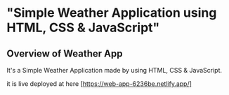 # "Simple Weather Application using HTML, CSS &amp; JavaScript"

## Overview of Weather App

It's a  Simple Weather Application made by using HTML, CSS &amp; JavaScript.

it is live deployed at here [https://web-app-6236be.netlify.app/]

